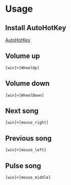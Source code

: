 # Usage

## Install AutoHotKey
[AutoHotKey](https://www.autohotkey.com/)

## Volume up
```[win]+[WheelUp]```

## Volume down
```[win]+[WheelDown]```

## Next song
```[win]+[mouse_right]```

## Previous song
```[win]+[mouse_left]```

## Pulse song
```[win]+[mouse_middle]```
